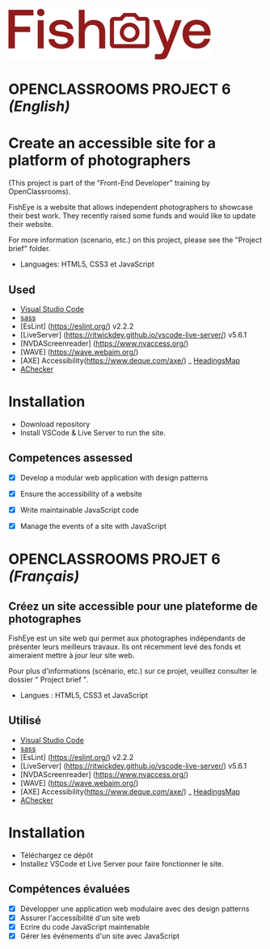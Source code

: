 ![FishEye](/public/images//logo/fisheye.svg)


# OPENCLASSROOMS PROJECT 6 *(English)*

# Create an accessible site for a platform of photographers

(This project is part of the "Front-End Developer" training by OpenClassrooms).

FishEye is a website that allows independent photographers to showcase their best work. They recently raised some funds and would like to update their website.

For more information (scenario, etc.) on this project, please see the "Project brief" folder.

-	Languages: HTML5, CSS3 et JavaScript


## Used

- [Visual Studio Code](https://code.visualstudio.com/)
- [sass](https://sass-lang.com/)
- [EsLint] (https://eslint.org/) v2.2.2
- [LiveServer] (https://ritwickdey.github.io/vscode-live-server/) v5.6.1
- [NVDAScreenreader] (https://www.nvaccess.org/)
- [WAVE] (https://wave.webaim.org/)
- [AXE] Accessibility(https://www.deque.com/axe/)
_ [HeadingsMap](https://chrome.google.com/webstore/detail/headingsmap/flbjommegcjonpdmenkdiocclhjacmbi?hl=en)
- [AChecker](https://achecker.achecks.ca/checker/index.php)


# Installation 

-	Download repository
-	Install VSCode & Live Server to run the site.


## Competences assessed

- [x]	Develop a modular web application with design patterns
- [x]	Ensure the accessibility of a website
- [x]	Write maintainable JavaScript code
- [x]	Manage the events of a site with JavaScript



# OPENCLASSROOMS PROJET 6 *(Français)*

## Créez un site accessible pour une plateforme de photographes

FishEye est un site web qui permet aux photographes indépendants de présenter leurs meilleurs travaux. Ils ont récemment levé des fonds et aimeraient mettre à jour leur site web.

Pour plus d'informations (scénario, etc.) sur ce projet, veuillez consulter le dossier " Project brief ".

-	Langues : HTML5, CSS3 et JavaScript


## Utilisé

- [Visual Studio Code](https://code.visualstudio.com/) 
- [sass](https://sass-lang.com/)
- [EsLint] (https://eslint.org/) v2.2.2
- [LiveServer] (https://ritwickdey.github.io/vscode-live-server/) v5.6.1
- [NVDAScreenreader] (https://www.nvaccess.org/)
- [WAVE] (https://wave.webaim.org/)
- [AXE] Accessibility(https://www.deque.com/axe/)
_ [HeadingsMap](https://chrome.google.com/webstore/detail/headingsmap/flbjommegcjonpdmenkdiocclhjacmbi?hl=en)
- [AChecker](https://achecker.achecks.ca/checker/index.php)


# Installation 

- Téléchargez ce dépôt
- Installez VSCode et Live Server pour faire fonctionner le site.


## Compétences évaluées

- [x]	Développer une application web modulaire avec des design patterns
- [x]	Assurer l'accessibilité d'un site web
- [x]	Ecrire du code JavaScript maintenable
- [x] Gérer les événements d'un site avec JavaScript
